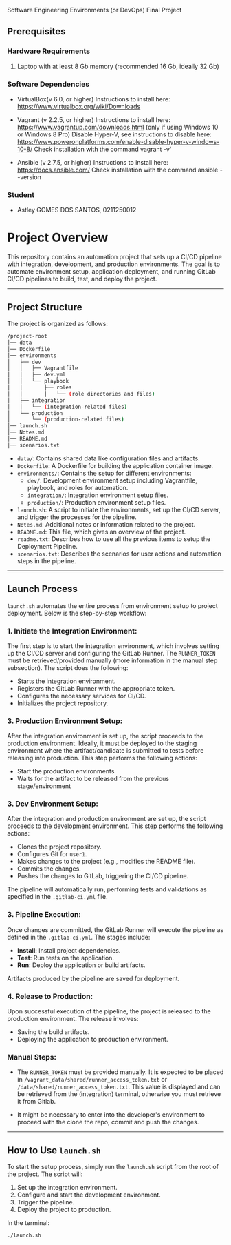 Software Engineering Environments (or DevOps) Final Project

## Prerequisites

### Hardware Requirements

1. Laptop with at least 8 Gb memory (recommended 16 Gb, ideally 32 Gb)

### Software Dependencies

- VirtualBox(v 6.0, or higher)
Instructions to install here: https://www.virtualbox.org/wiki/Downloads

- Vagrant (v 2.2.5, or higher)
Instructions to install here: https://www.vagrantup.com/downloads.html
(only if using Windows 10 or Windows 8 Pro) Disable Hyper-V, see instructions to disable here: https://www.poweronplatforms.com/enable-disable-hyper-v-windows-10-8/
Check installation with the command vagrant -v'

- Ansible (v 2.7.5, or higher)
Instructions to install here: https://docs.ansible.com/
Check installation with the command ansible --version


### Student
- Astley GOMES DOS SANTOS, 0211250012


# Project Overview

This repository contains an automation project that sets up a CI/CD pipeline with integration, development, and production environments. The goal is to automate environment setup, application deployment, and running GitLab CI/CD pipelines to build, test, and deploy the project.

---

## Project Structure

The project is organized as follows:

```bash
/project-root
│── data
│── Dockerfile
│── environments
│   ├── dev
│   │   ├── Vagrantfile
│   │   ├── dev.yml
│   │   └── playbook
│   │       ├── roles
│   │       │   └── (role directories and files)
│   ├── integration
│   │   └── (integration-related files)
│   └── production
│       └── (production-related files)
│── launch.sh
│── Notes.md
│── README.md
│── scenarios.txt
```

- `data/`: Contains shared data like configuration files and artifacts.
- `Dockerfile`: A Dockerfile for building the application container image.
- `environments/`: Contains the setup for different environments:
  - `dev/`: Development environment setup including Vagrantfile, playbook, and roles for automation.
  - `integration/`: Integration environment setup files.
  - `production/`: Production environment setup files.
- `launch.sh`: A script to initiate the environments, set up the CI/CD server, and trigger the processes for the pipeline.
- `Notes.md`: Additional notes or information related to the project.
- `README.md`: This file, which gives an overview of the project.
- `readme.txt`: Describes how to use all the previous items to setup the Deployment Pipeline.
- `scenarios.txt`: Describes the scenarios for user actions and automation steps in the pipeline.

---

## Launch Process

`launch.sh` automates the entire process from environment setup to project deployment. Below is the step-by-step workflow:

### **1. Initiate the Integration Environment:**

The first step is to start the integration environment, which involves setting up the CI/CD server and configuring the GitLab Runner. The `RUNNER_TOKEN` must be retrieved/provided manually (more information in the manual step subsection). The script does the following:
  - Starts the integration environment.
  - Registers the GitLab Runner with the appropriate token.
  - Configures the necessary services for CI/CD.
  - Initializes the project repository.


### **3. Production Environment Setup:**

After the integration environment is set up, the script proceeds to the production environment. Ideally, it must be deployed to the staging environment where the artifact/candidate is submitted to tests before releasing into production. This step performs the following actions:
  - Start the production environments
  - Waits for the artifact to be released from the previous stage/environment

### **3. Dev Environment Setup:**

After the integration and production environment are set up, the script proceeds to the development environment. This step performs the following actions:
  - Clones the project repository.
  - Configures Git for `user1`.
  - Makes changes to the project (e.g., modifies the README file).
  - Commits the changes.
  - Pushes the changes to GitLab, triggering the CI/CD pipeline.

The pipeline will automatically run, performing tests and validations as specified in the `.gitlab-ci.yml` file.

### **3. Pipeline Execution:**

Once changes are committed, the GitLab Runner will execute the pipeline as defined in the `.gitlab-ci.yml`. The stages include:
  - **Install**: Install project dependencies.
  - **Test**: Run tests on the application.
  - **Run**: Deploy the application or build artifacts.

Artifacts produced by the pipeline are saved for deployment.

### **4. Release to Production:**

Upon successful execution of the pipeline, the project is released to the production environment. The release involves:
  - Saving the build artifacts.
  - Deploying the application to production environment.

### **Manual Steps:**
- The `RUNNER_TOKEN` must be provided manually. It is expected to be placed in `/vagrant_data/shared/runner_access_token.txt` or `/data/shared/runner_access_token.txt`. This value is displayed and can be retrieved from the (integration) terminal, otherwise you must retrieve it from Gitlab. 

- It might be necessary to enter into the developer's environment to proceed with the clone the repo, commit and push the changes. 

---

## How to Use `launch.sh`

To start the setup process, simply run the `launch.sh` script from the root of the project. The script will:
1. Set up the integration environment.
2. Configure and start the development environment.
3. Trigger the pipeline.
4. Deploy the project to production.

In the terminal:
```bash
./launch.sh
```